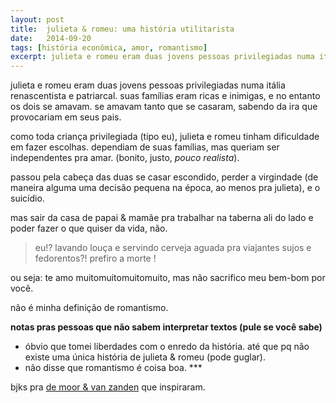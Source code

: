 ```yaml
---
layout: post
title:  julieta & romeu: uma história utilitarista
date:   2014-09-20
tags: [história econômica, amor, romantismo]
excerpt: julieta e romeu eram duas jovens pessoas privilegiadas numa itália renascentista e patriarcal.  suas famílias eram ricas e inimigas, e no entanto os dois se amavam.  se amavam tanto que se casaram, sabendo da ira que provocariam em seus pais.  mas se amavam tanto assim?
---
```

 
julieta e romeu eram duas jovens pessoas privilegiadas numa itália renascentista e patriarcal.  suas famílias eram ricas e inimigas, e no entanto os dois se amavam.  se amavam tanto que se casaram, sabendo da ira que provocariam em seus pais.
 
como toda criança privilegiada (tipo eu), julieta e romeu tinham dificuldade em fazer escolhas.  dependiam de suas famílias, mas queriam ser independentes pra amar.  (bonito, justo, _pouco realista_).
 
passou pela cabeça das duas se casar escondido, perder a virgindade (de maneira alguma uma decisão pequena na época, ao menos pra julieta), e o suicídio.
 
mas sair da casa de papai & mamãe pra trabalhar na taberna ali do lado e poder fazer o que quiser da vida, não.
 
> eu!?  lavando louça e servindo cerveja aguada pra viajantes sujos e fedorentos?!  prefiro a morte !
 
ou seja: te amo muitomuitomuitomuito, mas não sacrifico meu bem-bom por você.
 
não é minha definição de romantismo.
 
__notas pras pessoas que não sabem interpretar textos (pule se você sabe)__ 
 
* óbvio que tomei liberdades com o enredo da história.  até que pq não existe uma única história de julieta & romeu (pode guglar). 
* não disse que romantismo é coisa boa.
																	***
																	
bjks pra [de moor & van zanden](http://www.collective-action.info/sites/default/files/webmaster/_PUB_Girlpower_EHR_63_1_Full_0.pdf) que inspiraram.